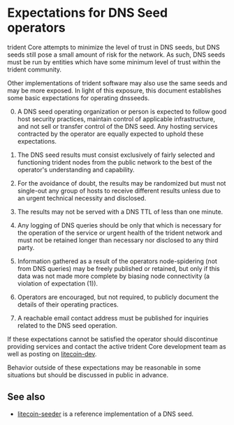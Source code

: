 Expectations for DNS Seed operators
====================================

trident Core attempts to minimize the level of trust in DNS seeds,
but DNS seeds still pose a small amount of risk for the network.
As such, DNS seeds must be run by entities which have some minimum
level of trust within the trident community.

Other implementations of trident software may also use the same
seeds and may be more exposed. In light of this exposure, this
document establishes some basic expectations for operating dnsseeds.

0. A DNS seed operating organization or person is expected to follow good
host security practices, maintain control of applicable infrastructure,
and not sell or transfer control of the DNS seed. Any hosting services
contracted by the operator are equally expected to uphold these expectations.

1. The DNS seed results must consist exclusively of fairly selected and
functioning trident nodes from the public network to the best of the
operator's understanding and capability.

2. For the avoidance of doubt, the results may be randomized but must not
single-out any group of hosts to receive different results unless due to an
urgent technical necessity and disclosed.

3. The results may not be served with a DNS TTL of less than one minute.

4. Any logging of DNS queries should be only that which is necessary
for the operation of the service or urgent health of the trident
network and must not be retained longer than necessary nor disclosed
to any third party.

5. Information gathered as a result of the operators node-spidering
(not from DNS queries) may be freely published or retained, but only
if this data was not made more complete by biasing node connectivity
(a violation of expectation (1)).

6. Operators are encouraged, but not required, to publicly document the
details of their operating practices.

7. A reachable email contact address must be published for inquiries
related to the DNS seed operation.

If these expectations cannot be satisfied the operator should
discontinue providing services and contact the active trident
Core development team as well as posting on
[litecoin-dev](https://groups.google.com/forum/#!forum/litecoin-dev).

Behavior outside of these expectations may be reasonable in some
situations but should be discussed in public in advance.

See also
----------
- [litecoin-seeder](https://github.com/pooler/litecoin-seeder) is a reference implementation of a DNS seed.
